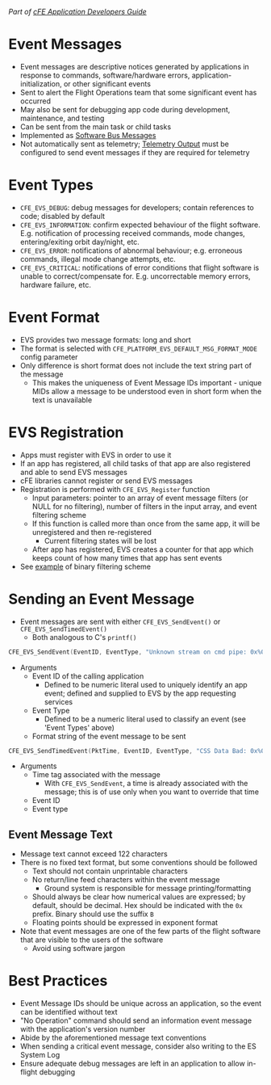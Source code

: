 *Part of [cFE Application Developers Guide](/cFE%20Application%20Developers%20Guide.md)*

# Event Messages
- Event messages are descriptive notices generated by applications in response to commands, software/hardware errors, application-initialization, or other significant events 
- Sent to alert the Flight Operations team that some significant event has occurred
- May also be sent for debugging app code during development, maintenance, and testing
- Can be sent from the main task or child tasks
- Implemented as [Software Bus Messages](./Software%20Bus%20Interface.md)
- Not automatically sent as telemetry; [Telemetry Output](./Telemetry%20Output.md) must be configured to send event messages if they are required for telemetry

# Event Types
- `CFE_EVS_DEBUG`: debug messages for developers; contain references to code; disabled by default
- `CFE_EVS_INFORMATION`: confirm expected behaviour of the flight software. E.g. notification of processing received commands, mode changes, entering/exiting orbit day/night, etc.
- `CFE_EVS_ERROR`: notifications of abnormal behaviour; e.g. erroneous commands, illegal mode change attempts, etc.
- `CFE_EVS_CRITICAL`: notifications of error conditions that flight software is unable to correct/compensate for. E.g. uncorrectable memory errors, hardware failure, etc.

# Event Format
- EVS provides two message formats: long and short
- The format is selected with `CFE_PLATFORM_EVS_DEFAULT_MSG_FORMAT_MODE` config parameter
- Only difference is short format does not include the text string part of the message
	- This makes the uniqueness of Event Message IDs important - unique MIDs allow a message to be understood even in short form when the text is unavailable 

# EVS Registration
- Apps must register with EVS in order to use it
- If an app has registered, all child tasks of that app are also registered and able to send EVS messages
- cFE libraries cannot register or send EVS messages
- Registration is performed with `CFE_EVS_Register` function
	- Input parameters: pointer to an array of event message filters (or NULL for no filtering), number of filters in the input array, and event filtering scheme
	- If this function is called more than once from the same app, it will be unregistered and then re-registered
		- Current filtering states will be lost
	- After app has registered, EVS creates a counter for that app which keeps count of how many times that app has sent events
- See [example](https://github.com/nasa/cFE/blob/main/docs/cFE%20Application%20Developers%20Guide.md#741-binary-filtering-scheme) of binary filtering scheme

# Sending an Event Message
- Event messages are sent with either `CFE_EVS_SendEvent()` or `CFE_EVS_SendTimedEvent()`
	- Both analogous to C's `printf()`

```c
CFE_EVS_SendEvent(EventID, EventType, "Unknown stream on cmd pipe: 0x%04X", sid);
```
- Arguments
	- Event ID of the calling application
		- Defined to be numeric literal used to uniquely identify an app event; defined and supplied to EVS by the app requesting services
	- Event Type
		- Defined to be a numeric literal used to classify an event (see 'Event Types' above)
	- Format string of the event message to be sent
```c
CFE_EVS_SendTimedEvent(PktTime, EventID, EventType, "CSS Data Bad: 0x%04X", CssData);
```
- Arguments
	- Time tag associated with the message
		- With `CFE_EVS_SendEvent`, a time is already associated with the message; this is of use only when you want to override that time
	- Event ID
	- Event type

## Event Message Text
- Message text cannot exceed 122 characters
- There is no fixed text format, but some conventions should be followed
	- Text should not contain unprintable characters
	- No return/line feed characters within the event message
		- Ground system is responsible for message printing/formatting
	- Should always be clear how numerical values are expressed; by default, should be decimal. Hex should be indicated with the `0x` prefix. Binary should use the suffix `B`
	- Floating points should be expressed in exponent format
- Note that event messages are one of the few parts of the flight software that are visible to the users of the software
	- Avoid using software jargon

# Best Practices
- Event Message IDs should be unique across an application, so the event can be identified without text
- "No Operation" command should send an information event message with the application's version number
- Abide by the aforementioned message text conventions
- When sending a critical event message, consider also writing to the ES System Log
- Ensure adequate debug messages are left in an application to allow in-flight debugging